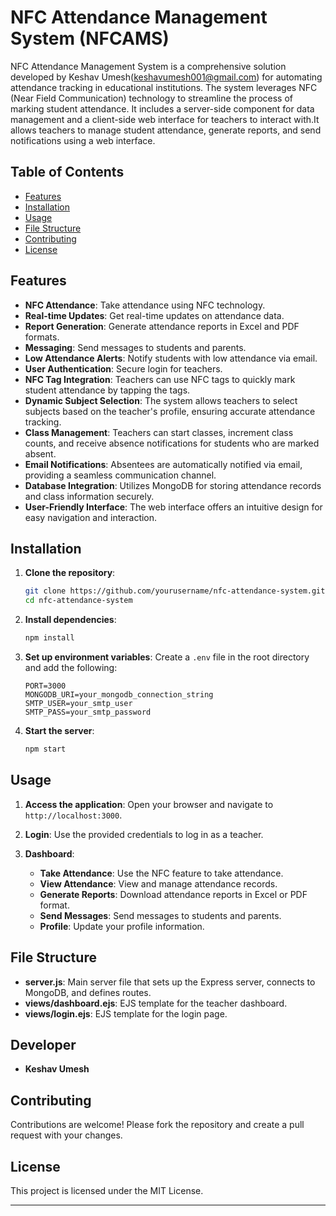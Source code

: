 # NFC Attendance Management System (NFCAMS)

NFC Attendance Management System is a comprehensive solution developed by Keshav Umesh(keshavumesh001@gmail.com) for automating attendance tracking in educational institutions. The system leverages NFC (Near Field Communication) technology to streamline the process of marking student attendance. It includes a server-side component for data management and a client-side web interface for teachers to interact with.It allows teachers to manage student attendance, generate reports, and send notifications using a web interface.

## Table of Contents

- [Features](#features)
- [Installation](#installation)
- [Usage](#usage)
- [File Structure](#file-structure)
- [Contributing](#contributing)
- [License](#license)

## Features

- **NFC Attendance**: Take attendance using NFC technology.
- **Real-time Updates**: Get real-time updates on attendance data.
- **Report Generation**: Generate attendance reports in Excel and PDF formats.
- **Messaging**: Send messages to students and parents.
- **Low Attendance Alerts**: Notify students with low attendance via email.
- **User Authentication**: Secure login for teachers.
- **NFC Tag Integration**: Teachers can use NFC tags to quickly mark student attendance by tapping the tags.
- **Dynamic Subject Selection**: The system allows teachers to select subjects based on the teacher's profile, ensuring accurate attendance tracking.
- **Class Management**: Teachers can start classes, increment class counts, and receive absence notifications for students who are marked absent.
- **Email Notifications**: Absentees are automatically notified via email, providing a seamless communication channel.
- **Database Integration**: Utilizes MongoDB for storing attendance records and class information securely.
- **User-Friendly Interface**: The web interface offers an intuitive design for easy navigation and interaction.

## Installation

1. **Clone the repository**:
    ```bash
    git clone https://github.com/yourusername/nfc-attendance-system.git
    cd nfc-attendance-system
    ```

2. **Install dependencies**:
    ```bash
    npm install
    ```

3. **Set up environment variables**:
    Create a `.env` file in the root directory and add the following:
    ```env
    PORT=3000
    MONGODB_URI=your_mongodb_connection_string
    SMTP_USER=your_smtp_user
    SMTP_PASS=your_smtp_password
    ```

4. **Start the server**:
    ```bash
    npm start
    ```

## Usage

1. **Access the application**:
    Open your browser and navigate to `http://localhost:3000`.

2. **Login**:
    Use the provided credentials to log in as a teacher.

3. **Dashboard**:
    - **Take Attendance**: Use the NFC feature to take attendance.
    - **View Attendance**: View and manage attendance records.
    - **Generate Reports**: Download attendance reports in Excel or PDF format.
    - **Send Messages**: Send messages to students and parents.
    - **Profile**: Update your profile information.

## File Structure

- **server.js**: Main server file that sets up the Express server, connects to MongoDB, and defines routes.
- **views/dashboard.ejs**: EJS template for the teacher dashboard.
- **views/login.ejs**: EJS template for the login page.

## Developer
- **Keshav Umesh**

## Contributing

Contributions are welcome! Please fork the repository and create a pull request with your changes.

## License

This project is licensed under the MIT License.

---
